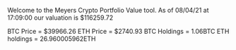 Welcome to the Meyers Crypto Portfolio Value tool. 
As of 08/04/21 at 17:09:00 our valuation is $116259.72 

BTC Price = $39966.26
 ETH Price = $2740.93
BTC Holdings = 1.06BTC
 ETH holdings = 26.960005962ETH 
